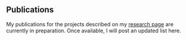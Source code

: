 ## Publications

My publications for the projects described on my [research page](./research.html) are currently in preparation. Once available, I will post an updated list here.